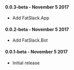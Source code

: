 #### 0.0.3-beta - November 5 2017
* Add FatSlack.App

#### 0.0.2-beta - November 5 2017
* Add FatSlack.Bot

#### 0.0.1-beta - November 5 2017
* Initial release